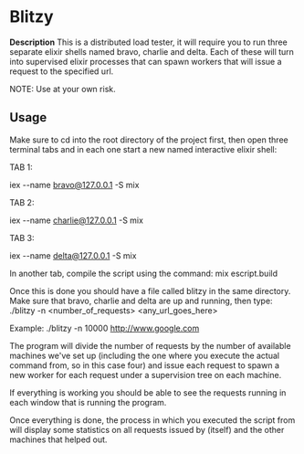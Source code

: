 # Blitzy

**Description**
 This is a distributed load tester, it will require you to run three separate elixir shells named bravo, charlie and delta. Each of these will turn into supervised elixir processes that can spawn workers that will issue a request to the specified url. 
 
 NOTE: Use at your own risk.

## Usage

Make sure to cd into the root directory of the project first, then open three terminal tabs and in each one start a new named interactive elixir shell:

TAB 1:

iex --name bravo@127.0.0.1 -S mix

TAB 2:

iex --name charlie@127.0.0.1 -S mix

TAB 3:

iex --name delta@127.0.0.1 -S mix


In another tab, compile the script using the command:
mix escript.build

Once this is done you should have a file called blitzy in the same directory.
Make sure that bravo, charlie and delta are up and running, then type:
./blitzy -n <number_of_requests> <any_url_goes_here>

Example: ./blitzy -n 10000 http://www.google.com

The program will divide the number of requests by the number of available machines we've set up (including the one where you execute the actual command from, so in this case four) and issue each request to spawn a new worker for each request under a supervision tree on each machine. 

If everything is working you should be able to see the requests running in each window that is running the program.

Once everything is done, the process in which you executed the script from will display some statistics on all requests issued by (itself) and the other machines that helped out.
